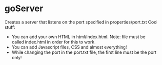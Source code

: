 # goServer
Creates a server that listens on the port specified in properties/port.txt 
Cool stuff:
- You can add your own HTML in html/index.html. Note: file must be called index.html in order for this to work.
- You can add Javascript files, CSS and almost everything!
- While changing the port in the port.txt file, the first line must be the port only!
